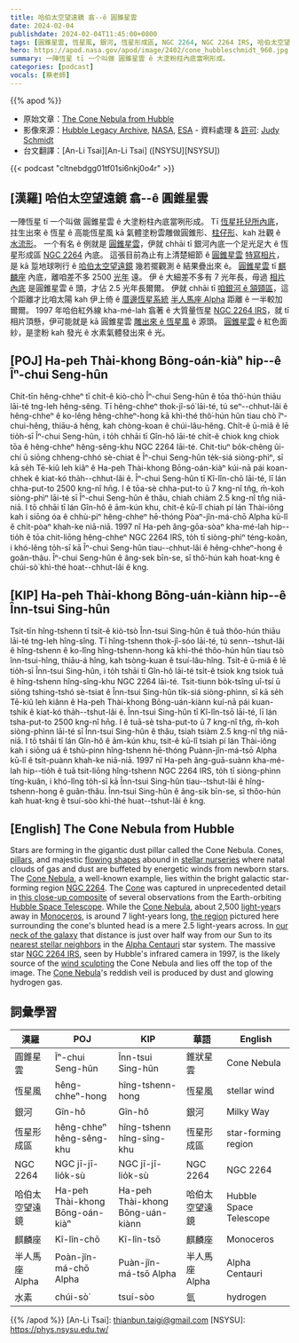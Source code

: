 ```yaml
---
title: 哈伯太空望遠鏡 翕--ê 圓錐星雲
date: 2024-02-04
publishdate: 2024-02-04T11:45:00+0800
tags: [圓錐星雲, 恆星風, 銀河, 恆星形成區, NGC 2264, NGC 2264 IRS, 哈伯太空望遠鏡, 麒麟座, 半人馬座 Alpha, 水素]
hero: https://apod.nasa.gov/apod/image/2402/cone_hubbleschmidt_960.jpg
summary: 一陣恆星 tī 一个叫做 圓錐星雲 ê 大塗粉柱內底當咧形成。
categories: [podcast]
vocals: [蔡老師]
---
```


{{% apod %}}

- 原始文章：[The Cone Nebula from Hubble](https://apod.nasa.gov/apod/ap240204.html)
- 影像來源：[Hubble Legacy Archive](https://hla.stsci.edu/), [NASA](https://www.nasa.gov/), [ESA](https://www.esa.int/) - 資料處理 & [許可][License]: [Judy Schmidt](https://geckzilla.com/)
- 台文翻譯：[An-Li Tsai][An-Li Tsai] ([NSYSU][NSYSU])

{{< podcast "cltnebdgg01tf01si6nkj0o4r" >}}

## [漢羅] 哈伯太空望遠鏡 翕--ê 圓錐星雲
一陣恆星 tī 一个叫做 圓錐星雲 ê 大塗粉柱內底當咧形成。
Tī [恆星托兒所內底][stellar nurseries]，拄生出來 ê 恆星 ê 高能恆星風 kā 氣體塗粉雲雕做圓錐形、[柱仔形][pillars]、kah 壯觀 ê [水流形][flowing shapes]。
一个有名 ê 例就是 [圓錐星雲][Cone Nebula 1]，伊就 chhāi tī 銀河內底一个足光足大 ê 恆星形成區 [NGC 2264][NGC 2264] 內底。
這張目前為止有上清楚細節 ê [圓錐星雲][Cone] [特寫相片][this close-up composite]，是 kā 踅地球咧行 ê [哈伯太空望遠鏡][Hubble Space Telescope] 幾若擺觀測 ê 結果疊出來 ê。
[圓錐星雲][Cone Nebula 2] tī [麒麟座][Monoceros] 內底，離咱差不多 2500 [光年][light-year] 遠。
伊 ê 大細差不多有 7 光年長，毋過 [相片內底][the region] 是圓錐星雲 ê 頭，才佔 2.5 光年長爾爾。
伊就 chhāi tī [咱銀河 ê 頷頸區][our neck of the galaxy]，這个距離才比咱太陽 kah 伊上倚 ê [厝邊恆星系統][nearest stellar neighbors] [半人馬座 Alpha][Alpha Centauri] 距離 ê 一半較加爾爾。
1997 年哈伯紅外線 kha-mé-lah 翕著 ê 大質量恆星 [NGC 2264 IRS][NGC 2264 IRS]，就 tī 相片頂懸，伊可能就是 kā 圓錐星雲 [雕出來 ê 恆星風][wind sculpting] ê 源頭。
[圓錐星雲][Cone Nebula 3] ê 紅色面紗，是塗粉 kah 發光 ê 水素氣體發出來 ê 光。

## [POJ] Ha-peh Thài-khong Bōng-oán-kiàⁿ hip--ê Îⁿ-chui Seng-hûn
Chi̍t-tīn hêng-chheⁿ tī chi̍t-ê kiò-chò Îⁿ-chui Seng-hûn ê tōa thô͘-hún thiāu lāi-té tng-leh hêng-sêng.
Tī hêng-chheⁿ thok-jî-só͘ lāi-té, tú seⁿ--chhut-lâi ê hêng-chheⁿ ê ko-lêng hêng-chheⁿ-hong kā khì-thé thô͘-hún hûn tiau chò îⁿ-chui-hêng, thiāu-á hêng, kah chòng-koan ê chúi-lâu-hêng.
Chi̍t-ê ū-miâ ê lē tio̍h-sī Îⁿ-chui Seng-hûn, i to̍h chhāi tī Gîn-hô lāi-té chi̍t-ê chiok kng chiok tōa ê hêng-chheⁿ hêng-sêng-khu NGC 2264 lāi-té.
Chit-tiuⁿ bo̍k-chêng ûi-chí ū siōng chheng-chhó sè-chiat ê Îⁿ-chui Seng-hûn te̍k-siá siòng-phìⁿ, sī kā se̍h Tē-kiû leh kiâⁿ ê Ha-peh Thài-khong Bōng-oán-kiàⁿ kúi-nā pái koan-chhek ê kiat-kó tha̍h--chhut-lâi ê.
Îⁿ-chui Seng-hûn tī Kî-lîn-chō lāi-té, lī lán chha-put-to 2500 kng-nî hn̄g.
I ê tōa-sè chha-put-to ū 7 kng-nî tn̂g, m̄-koh siòng-phìⁿ lāi-té sī Îⁿ-chui Seng-hûn ê thâu, chiah chiàm 2.5 kng-nî tn̂g niā-niā.
I tō chhāi tī lán Gîn-hô ê ām-kún khu, chit-ê kū-lî chiah pí lán Thài-iông kah i siōng óa ê chhù-piⁿ hêng-chheⁿ hē-thóng Pòaⁿ-jîn-má-chō Alpha kū-lî ê chi̍t-pòaⁿ khah-ke niā-niā.
1997 nî Ha-peh âng-gōa-sòaⁿ kha-mé-lah hip--tio̍h ê tōa chit-liōng hêng-chheⁿ NGC 2264 IRS, to̍h tī siòng-phìⁿ téng-koân, i khó-lêng to̍h-sī kā Îⁿ-chui Seng-hûn tiau--chhut-lâi ê hêng-chheⁿ-hong ê goân-thâu.
Îⁿ-chui Seng-hûn ê âng-sek bīn-se, sī thô͘-hún kah hoat-kng ê chúi-sò͘ khì-thé hoat--chhut-lâi ê kng.

## [KIP] Ha-peh Thài-khong Bōng-uán-kiànn hip--ê Înn-tsui Sing-hûn
Tsi̍t-tīn hîng-tshenn tī tsi̍t-ê kiò-tsò Înn-tsui Sing-hûn ê tuā thôo-hún thiāu lāi-té tng-leh hîng-sîng.
Tī hîng-tshenn thok-jî-sóo lāi-té, tú senn--tshut-lâi ê hîng-tshenn ê ko-lîng hîng-tshenn-hong kā khì-thé thôo-hún hûn tiau tsò înn-tsui-hîng, thiāu-á hîng, kah tsòng-kuan ê tsuí-lâu-hîng.
Tsi̍t-ê ū-miâ ê lē tio̍h-sī Înn-tsui Sing-hûn, i to̍h tshāi tī Gîn-hô lāi-té tsi̍t-ê tsiok kng tsiok tuā ê hîng-tshenn hîng-sîng-khu NGC 2264 lāi-té.
Tsit-tiunn bo̍k-tsîng uî-tsí ū siōng tshing-tshó sè-tsiat ê Înn-tsui Sing-hûn ti̍k-siá siòng-phìnn, sī kā se̍h Tē-kiû leh kiânn ê Ha-peh Thài-khong Bōng-uán-kiànn kuí-nā pái kuan-tshik ê kiat-kó tha̍h--tshut-lâi ê.
Înn-tsui Sing-hûn tī Kî-lîn-tsō lāi-té, lī lán tsha-put-to 2500 kng-nî hn̄g.
I ê tuā-sè tsha-put-to ū 7 kng-nî tn̂g, m̄-koh siòng-phìnn lāi-té sī Înn-tsui Sing-hûn ê thâu, tsiah tsiàm 2.5 kng-nî tn̂g niā-niā.
I tō tshāi tī lán Gîn-hô ê ām-kún khu, tsit-ê kū-lî tsiah pí lán Thài-iông kah i siōng uá ê tshù-pinn hîng-tshenn hē-thóng Puànn-jîn-má-tsō Alpha kū-lî ê tsi̍t-puànn khah-ke niā-niā.
1997 nî Ha-peh âng-guā-suànn kha-mé-lah hip--tio̍h ê tuā tsit-liōng hîng-tshenn NGC 2264 IRS, to̍h tī siòng-phìnn tíng-kuân, i khó-lîng to̍h-sī kā Înn-tsui Sing-hûn tiau--tshut-lâi ê hîng-tshenn-hong ê guân-thâu.
Înn-tsui Sing-hûn ê âng-sik bīn-se, sī thôo-hún kah huat-kng ê tsuí-sòo khì-thé huat--tshut-lâi ê kng.

## [English] The Cone Nebula from Hubble
Stars are forming in the gigantic dust pillar called the Cone Nebula.
Cones, [pillars][pillars], and majestic [flowing shapes][flowing shapes] abound in [stellar nurseries][stellar nurseries] where natal clouds of gas and dust are buffeted by energetic winds from newborn stars.
The [Cone Nebula][Cone Nebula 1], a well-known example, lies within the bright galactic star-forming region [NGC 2264][NGC 2264].
The [Cone][Cone] was captured in unprecedented detail in [this close-up composite][this close-up composite] of several observations from the Earth-orbiting [Hubble Space Telescope][Hubble Space Telescope].
While the [Cone Nebula][Cone Nebula 2], about 2,500 [light-year][light-year]s away in [Monoceros][Monoceros], is around 7 light-years long, [the region][the region] pictured here surrounding the cone's blunted head is a mere 2.5 light-years across.
In [our neck of the galaxy][our neck of the galaxy] that distance is just over half way from our Sun to its [nearest stellar neighbors][nearest stellar neighbors] in the [Alpha Centauri][Alpha Centauri] star system.
The massive star [NGC 2264 IRS][NGC 2264 IRS], seen by Hubble's infrared camera in 1997, is the likely source of the [wind sculpting][wind sculpting] the Cone Nebula and lies off the top of the image.
The [Cone Nebula][Cone Nebula 3]'s reddish veil is produced by dust and glowing hydrogen gas.

## 詞彙學習

|漢羅|POJ|KIP|華語|English|
|-|-|-|-|-|
|圓錐星雲|Îⁿ-chui Seng-hûn|Înn-tsui Sing-hûn|錐狀星雲|Cone Nebula|
|恆星風|hêng-chheⁿ-hong|hîng-tshenn-hong|恆星風|stellar wind|
|銀河|Gîn-hô|Gîn-hô|銀河|Milky Way|
|恆星形成區|hêng-chheⁿ hêng-sêng-khu|hîng-tshenn hîng-sîng-khu|恆星形成區|star-forming region|
|NGC 2264|NGC jī-jī-lio̍k-sù|NGC jī-jī-lio̍k-sù|NGC 2264|NGC 2264|
|哈伯太空望遠鏡|Ha-peh Thài-khong Bōng-oán-kiàⁿ|Ha-peh Thài-khong Bōng-uán-kiànn|哈伯太空望遠鏡|Hubble Space Telescope|
|麒麟座|Kî-lîn-chō|Kî-lîn-tsō|麒麟座|Monoceros|
|半人馬座 Alpha|Poàn-jîn-má-chō Alpha|Puàn-jîn-má-tsō Alpha|半人馬座 Alpha|Alpha Centauri|
|水素|chúi-sò͘|tsuí-sòo|氫|hydrogen|

{{% /apod %}}
[An-Li Tsai]: thianbun.taigi@gmail.com
[NSYSU]: https://phys.nsysu.edu.tw/

[copyright]: https://apod.nasa.gov/apod/fap/lib/about_apod.html#srapply
[License]: https://creativecommons.org/licenses/by/2.0/

[pillars]:https://apod.nasa.gov/apod/ap011125.html
[flowing shapes]:http://www.goodearthgraphics.com/virtcave/staltite/staltite.html
[stellar nurseries]:https://esahubble.org/science/formation_of_stars/
[Cone Nebula 1]:https://apod.nasa.gov/apod/ap230110.html
[NGC 2264]:https://apod.nasa.gov/apod/ap201226.html
[Cone]:https://en.wikipedia.org/wiki/Cone_nebula
[this close-up composite]:https://www.flickr.com/photos/geckzilla/13313909663/
[Hubble Space Telescope]:https://esahubble.org/about/
[Cone Nebula 2]:https://apod.nasa.gov/apod/ap190416.html
[light-year]:https://spaceplace.nasa.gov/light-year/
[Monoceros]:https://en.wikipedia.org/wiki/Monoceros
[the region]:https://apod.nasa.gov/apod/image/0205/cone_hst_label.jpg
[our neck of the galaxy]:http://www.atlasoftheuniverse.com/galaxy.html
[nearest stellar neighbors]:https://apod.nasa.gov/apod/ap160825.html
[Alpha Centauri]:https://apod.nasa.gov/apod/ap120628.html
[NGC 2264 IRS]:https://apod.nasa.gov/apod/ap970611.html
[wind sculpting]:https://t4.ftcdn.net/jpg/05/92/36/97/360_F_592369798_B4z51rOFjAw2rzf0CuZmcv8Pic6OpiB9.jpg
[Cone Nebula 3]:https://apod.nasa.gov/apod/ap070509.html
